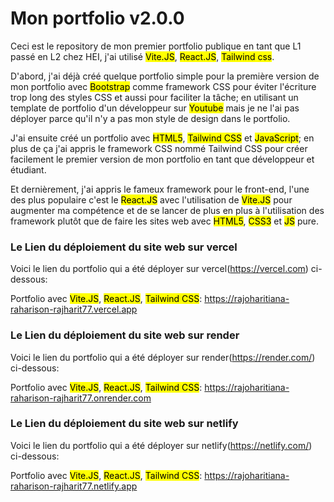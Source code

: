 # Mon portfolio v2.0.0
Ceci est le repository de mon premier portfolio publique en tant que L1 passé en L2 chez HEI, j'ai utilisé <mark>Vite.JS</mark>, <mark>React.JS</mark>, <mark>Tailwind css</mark>.

D'abord, j'ai déjà créé quelque portfolio simple pour la première version de mon portfolio avec <mark>Bootstrap</mark> comme framework CSS pour éviter l'écriture trop long des styles CSS et aussi pour faciliter la tâche; en utilisant un template de portfolio d'un développeur sur <mark>Youtube</mark> mais je ne l'ai pas déployer parce qu'il n'y a pas mon style de design dans le portfolio.

J'ai ensuite créé un portfolio avec <mark>HTML5</mark>, <mark>Tailwind CSS</mark> et <mark>JavaScript</mark>; en plus de ça j'ai appris le framework CSS nommé Tailwind CSS pour créer facilement le premier version de mon portfolio en tant que développeur et étudiant.

Et dernièrement, j'ai appris le fameux framework pour le front-end, l'une des plus populaire c'est le <mark>React.JS</mark> avec l'utilisation de <mark>Vite.JS</mark> pour augmenter ma compétence et de se lancer de plus en plus à l'utilisation des framework plutôt que de faire les sites web avec <mark>HTML5</mark>, <mark>CSS3</mark> et <mark>JS</mark> pure.

### Le Lien du déploiement du site web sur vercel
Voici le lien du portfolio qui a été déployer sur vercel(https://vercel.com) ci-dessous:

Portfolio avec <mark>Vite.JS</mark>, <mark>React.JS</mark>, <mark>Tailwind CSS</mark>: https://rajoharitiana-raharison-rajharit77.vercel.app

### Le Lien du déploiement du site web sur render
Voici le lien du portfolio qui a été déployer sur render(https://render.com/) ci-dessous:

Portfolio avec <mark>Vite.JS</mark>, <mark>React.JS</mark>, <mark>Tailwind CSS</mark>: https://rajoharitiana-raharison-rajharit77.onrender.com

### Le Lien du déploiement du site web sur netlify
Voici le lien du portfolio qui a été déployer sur netlify(https://netlify.com/) ci-dessous:

Portfolio avec <mark>Vite.JS</mark>, <mark>React.JS</mark>, <mark>Tailwind CSS</mark>: https://rajoharitiana-raharison-rajharit77.netlify.app
